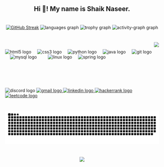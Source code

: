 <h2 align="center">Hi 👋! My name is  Shaik Naseer.</h2>

###

<br clear="both">

<div align="center">
  <a href="https://git.io/streak-stats"><img src="https://streak-stats.demolab.com?user=Shaik-naseer-786&theme=merko&border_radius=3.8&date_format=M%20j%5B%2C%20Y%5D" alt="GitHub Streak" /></a>
  <img src="https://github-readme-stats.vercel.app/api/top-langs?username=Naveenreddy7571&locale=en&hide_title=true&layout=compact&card_width=320&langs_count=5&theme=merko&hide_border=false" height="150" alt="languages graph"  />
  <img src="https://github-profile-trophy.vercel.app?username=Shaik-naseer-786&theme=radical" height="150" alt="trophy graph"  />
  <img src="https://github-readme-activity-graph.vercel.app/graph?username=Shaik-naseer-786&custom_title=My%20Contribution%20Graph&theme=dracula&radius=0&area=true&hide_border=false" height="200" alt="activity-graph graph"  />
</div>

###

<br clear="both">

<img align="right" height="150" src="https://camo.githubusercontent.com/19db51af5f90f1b152bc0b9078f5fe97053955be5074f03f17019c70345bdcdb/68747470733a2f2f6d69726f2e6d656469756d2e636f6d2f6d61782f313336302f302a37513379765349765f7430696f4a2d5a2e676966"  />

###

<div align="left">
  <img src="https://cdn.jsdelivr.net/gh/devicons/devicon/icons/html5/html5-original.svg" height="30" alt="html5 logo"  />
  <img width="12" />
  <img src="https://cdn.jsdelivr.net/gh/devicons/devicon/icons/css3/css3-original.svg" height="30" alt="css3 logo"  />
  <img width="12" />
  <img src="https://cdn.jsdelivr.net/gh/devicons/devicon/icons/python/python-original.svg" height="30" alt="python logo"  />
  <img width="12" />
  <img src="https://cdn.jsdelivr.net/gh/devicons/devicon/icons/java/java-original.svg" height="30" alt="java logo"  />
  <img width="12" />
  <img src="https://cdn.jsdelivr.net/gh/devicons/devicon/icons/git/git-original.svg" height="30" alt="git logo"  />
  <img width="12" />
  <img src="https://cdn.jsdelivr.net/gh/devicons/devicon/icons/mysql/mysql-original.svg" height="30" alt="mysql logo"  />
  <img width="12" />
  
  <img width="12" />
  <img src="https://cdn.jsdelivr.net/gh/devicons/devicon/icons/linux/linux-original.svg" height="30" alt="linux logo"  />
  <img width="12" />
  <img src="https://cdn.jsdelivr.net/gh/devicons/devicon/icons/spring/spring-original.svg" height="30" alt="spring logo"  />
</div>

###

<br clear="both">

<div align="left">
  <img src="https://raw.githubusercontent.com/maurodesouza/profile-readme-generator/master/src/assets/icons/social/discord/default.svg" width="68" height="40" alt="discord logo"  />
  <a href="sknaseer9347@gmail.com" target="_blank">
    <img src="https://raw.githubusercontent.com/maurodesouza/profile-readme-generator/master/src/assets/icons/social/gmail/default.svg" width="68" height="40" alt="gmail logo"  />
  </a>
  <a href="https://www.linkedin.com/in/naseer-shaik786/" target="_blank">
    <img src="https://raw.githubusercontent.com/maurodesouza/profile-readme-generator/master/src/assets/icons/social/linkedin/default.svg" width="68" height="40" alt="linkedin logo"  />
  </a>
  <a href="https://www.hackerrank.com/profile/sknaseer9347" target="_blank">
    <img src="https://raw.githubusercontent.com/maurodesouza/profile-readme-generator/master/src/assets/icons/social/hackerrank/default.svg" width="68" height="40" alt="hackerrank logo"  />
  </a>

  <a href="https://leetcode.com/u/ShaikNaseer/" target="_blank">
    <img src="https://cdn.iconscout.com/icon/free/png-256/free-leetcode-3521542-2944960.png?f=webp" width="40" height="40" alt="leetcode logo" />
  </a>
    
</div>

###

<br clear="both">

<img src="https://raw.githubusercontent.com/Naveenreddy7571/Naveenreddy7571/output/snake.svg" alt="Snake animation" />

###

<br clear="both">

<div align="center">
  <img src="https://profile-counter.glitch.me/Naveenreddy7571/count.svg?"  />
</div>

###
